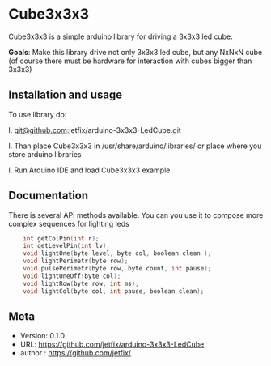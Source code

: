 # Cube3x3x3 

Cube3x3x3 is a simple arduino library for driving 
a 3x3x3 led cube.

**Goals**: Make this library drive not only 3x3x3
led cube, but any NxNxN cube (of course there must be 
hardware for interaction with cubes bigger than 3x3x3)

## Installation and usage

To use library do:

l.  git@github.com:jetfix/arduino-3x3x3-LedCube.git

l.  Than place Cube3x3x3 in /usr/share/arduino/libraries/
or place where you store arduino libraries

l.  Run Arduino IDE and load Cube3x3x3 example

## Documentation

There is several API methods available. You can you use it 
to compose more complex sequences for lighting leds
    
```cpp
    int getColPin(int r);
    int getLevelPin(int lv);
    void lightOne(byte level, byte col, boolean clean );
    void lightPerimetr(byte row);
    void pulsePerimetr(byte row, byte count, int pause);
    void lightOneOff(byte col);
    void lightRow(byte row, int ms);
    void lightCol(byte col, int pause, boolean clean);
```
    
## Meta

- Version: 0.1.0
- URL: https://github.com/jetfix/arduino-3x3x3-LedCube
- author : https://github.com/jetfix/

